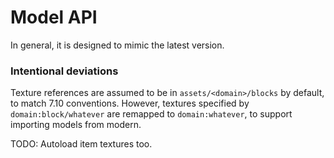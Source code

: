 # Model API

In general, it is designed to mimic the latest version.

### Intentional deviations
Texture references are assumed to be in `assets/<domain>/blocks` by
default, to match 7.10 conventions. However, textures specified by
`domain:block/whatever` are remapped to `domain:whatever`, to support
importing models from modern.

TODO: Autoload item textures too.
